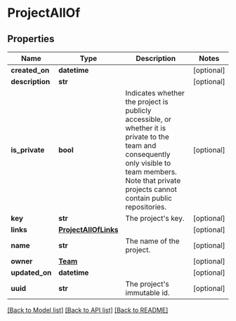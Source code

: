 # ProjectAllOf

## Properties
Name | Type | Description | Notes
------------ | ------------- | ------------- | -------------
**created_on** | **datetime** |  | [optional] 
**description** | **str** |  | [optional] 
**is_private** | **bool** |  Indicates whether the project is publicly accessible, or whether it is private to the team and consequently only visible to team members. Note that private projects cannot contain public repositories. | [optional] 
**key** | **str** | The project&#39;s key. | [optional] 
**links** | [**ProjectAllOfLinks**](ProjectAllOfLinks.md) |  | [optional] 
**name** | **str** | The name of the project. | [optional] 
**owner** | [**Team**](Team.md) |  | [optional] 
**updated_on** | **datetime** |  | [optional] 
**uuid** | **str** | The project&#39;s immutable id. | [optional] 

[[Back to Model list]](../README.md#documentation-for-models) [[Back to API list]](../README.md#documentation-for-api-endpoints) [[Back to README]](../README.md)


